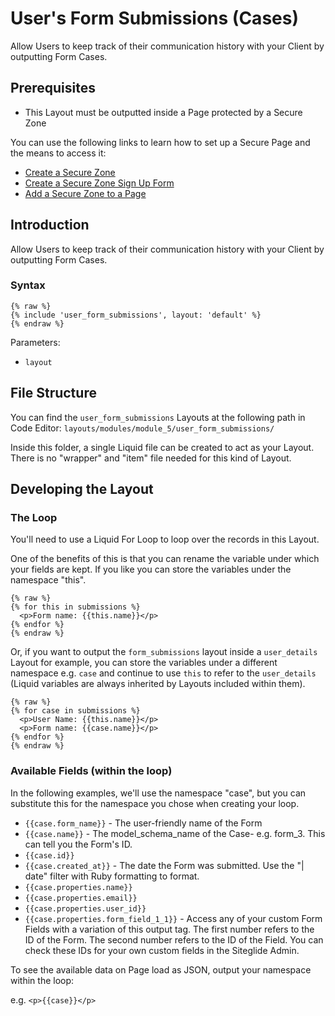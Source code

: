 # User's Form Submissions (Cases)

Allow Users to keep track of their communication history with your Client by outputting Form Cases.

## Prerequisites

* This Layout must be outputted inside a Page protected by a Secure Zone

You can use the following links to learn how to set up a Secure Page and the means to access it:

* [Create a Secure Zone](https://help.siteglide.com/article/138-secure-zones-getting-started#2-creating-and-editing-a-secure-zone)
* [Create a Secure Zone Sign Up Form](https://help.siteglide.com/article/138-secure-zones-getting-started#2-adding-a-sign-up-form)
* [Add a Secure Zone to a Page](https://help.siteglide.com/article/138-secure-zones-getting-started#3-securing-pages)

## Introduction

Allow Users to keep track of their communication history with your Client by outputting Form Cases.

### Syntax

```liquid
{% raw %}
{% include 'user_form_submissions', layout: 'default' %}
{% endraw %}
```

Parameters:

* `layout`

## File Structure

You can find the `user_form_submissions` Layouts at the following path in Code Editor: `layouts/modules/module_5/user_form_submissions/`

Inside this folder, a single Liquid file can be created to act as your Layout. There is no "wrapper" and "item" file needed for this kind of Layout.

## Developing the Layout

### The Loop

You'll need to use a Liquid For Loop to loop over the records in this Layout.

One of the benefits of this is that you can rename the variable under which your fields are kept. If you like you can store the variables under the namespace "this".

```liquid
{% raw %}
{% for this in submissions %}
  <p>Form name: {{this.name}}</p>
{% endfor %}
{% endraw %}
```

Or, if you want to output the `form_submissions` layout inside a `user_details` Layout for example, you can store the variables under a different namespace e.g. `case` and continue to use `this` to refer to the `user_details` (Liquid variables are always inherited by Layouts included within them).

```liquid
{% raw %}
{% for case in submissions %}
  <p>User Name: {{this.name}}</p>
  <p>Form name: {{case.name}}</p>
{% endfor %}
{% endraw %}
```

### Available Fields (within the loop)

In the following examples, we'll use the namespace "case", but you can substitute this for the namespace you chose when creating your loop.

* `{{case.form_name}}` - The user-friendly name of the Form
* `{{case.name}}` - The model\_schema\_name of the Case- e.g. form\_3. This can tell you the Form's ID.
* `{{case.id}}`
* `{{case.created_at}}` - The date the Form was submitted. Use the "| date" filter with Ruby formatting to format.
* `{{case.properties.name}}`
* `{{case.properties.email}}`
* `{{case.properties.user_id}}`
* `{{case.properties.form_field_1_1}}` - Access any of your custom Form Fields with a variation of this output tag. The first number refers to the ID of the Form. The second number refers to the ID of the Field. You can check these IDs for your own custom fields in the Siteglide Admin.

To see the available data on Page load as JSON, output your namespace within the loop:

e.g. `<p>{{case}}</p>`
